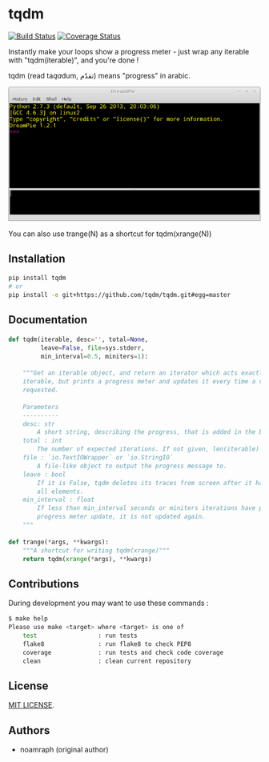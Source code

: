 # tqdm

[![Build Status](https://travis-ci.org/tqdm/tqdm.svg?branch=master)](https://travis-ci.org/tqdm/tqdm)
[![Coverage Status](https://coveralls.io/repos/tqdm/tqdm/badge.svg)](https://coveralls.io/r/tqdm/tqdm)

Instantly make your loops show a progress meter - just wrap any iterable with "tqdm(iterable)", and you're done !

tqdm (read ta<i>qa</i>dum, تقدّم) means "progress" in arabic.

![ScreenShot](tqdm.gif)

You can also use trange(N) as a shortcut for tqdm(xrange(N))

## Installation

```sh
pip install tqdm
# or
pip install -e git+https://github.com/tqdm/tqdm.git#egg=master
```

## Documentation

```python
def tqdm(iterable, desc='', total=None,
         leave=False, file=sys.stderr,
         min_interval=0.5, miniters=1):

    """Get an iterable object, and return an iterator which acts exactly like the
    iterable, but prints a progress meter and updates it every time a value is
    requested.

    Parameters
    ----------
    desc: str
        A short string, describing the progress, that is added in the beginning of the line.
    total : int
        The number of expected iterations. If not given, len(iterable) is used if it is defined.
    file : `io.TextIOWrapper` or `io.StringIO`
        A file-like object to output the progress message to.
    leave : bool
        If it is False, tqdm deletes its traces from screen after it has finished iterating over
        all elements.
    min_interval : float
        If less than min_interval seconds or miniters iterations have passed since the last
        progress meter update, it is not updated again.
    """

def trange(*args, **kwargs):
    """A shortcut for writing tqdm(xrange)"""
    return tqdm(xrange(*args), **kwargs)
```

## Contributions

During development you may want to use these commands :

```sh
$ make help
Please use make <target> where <target> is one of
    test                 : run tests
    flake8               : run flake8 to check PEP8
    coverage             : run tests and check code coverage
    clean                : clean current repository
```

## License

[MIT LICENSE](LICENSE).


## Authors

- noamraph (original author)
